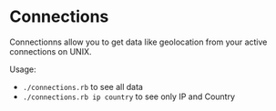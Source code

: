 Connections
===========

Connectionns allow you to get data like geolocation from your active connections on UNIX.

Usage:
- `./connections.rb` to see all data
- `./connections.rb ip country` to see only IP and Country